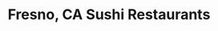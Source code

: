 ---
layout: city
title: Fresno, CA Sushi Restaurants
permalink: /california/fresno/
stateAbbr: CA
stateName: California
cityName: Fresno
---